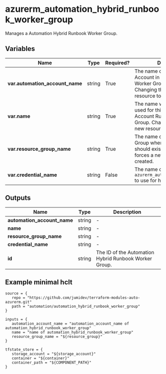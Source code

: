 # azurerm_automation_hybrid_runbook_worker_group

Manages a Automation Hybrid Runbook Worker Group.

## Variables

| Name | Type | Required? |  Description |
| ---- | ---- | --------- |  ----------- |
| **var.automation_account_name** | string | True | The name of the Automation Account in which the Runbook Worker Group is created. Changing this forces a new resource to be created. | 
| **var.name** | string | True | The name which should be used for this Automation Account Runbook Worker Group. Changing this forces a new resource to be created. | 
| **var.resource_group_name** | string | True | The name of the Resource Group where the Automation should exist. Changing this forces a new Automation to be created. | 
| **var.credential_name** | string | False | The name of resource type `azurerm_automation_credential` to use for hybrid worker. | 



## Outputs

| Name | Type | Description |
| ---- | ---- | --------- | 
| **automation_account_name** | string  | - | 
| **name** | string  | - | 
| **resource_group_name** | string  | - | 
| **credential_name** | string  | - | 
| **id** | string  | The ID of the Automation Hybrid Runbook Worker Group. | 

## Example minimal hclt

```hcl
source = {
   repo = "https://github.com/jumidev/terraform-modules-auto-azurerm.git" 
   path = "automation/automation_hybrid_runbook_worker_group" 
}

inputs = {
   automation_account_name = "automation_account_name of automation_hybrid_runbook_worker_group" 
   name = "name of automation_hybrid_runbook_worker_group" 
   resource_group_name = "${resource_group}" 
}

tfstate_store = {
   storage_account = "${storage_account}" 
   container = "${container}" 
   container_path = "${COMPONENT_PATH}" 
}


```